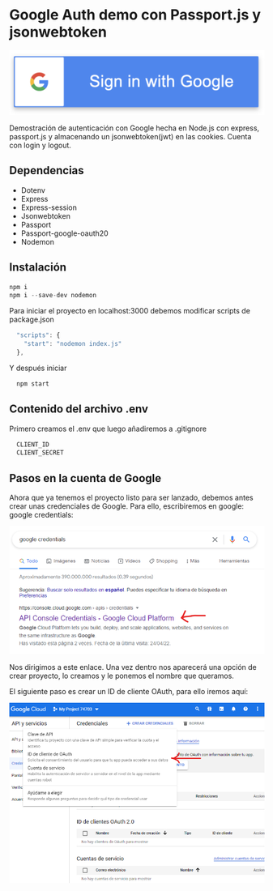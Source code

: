 # Google Auth demo con Passport.js y jsonwebtoken

![img](./assets/google-signin-button-1024x260.png)

Demostración de autenticación con Google hecha en Node.js con express, passport.js y almacenando un jsonwebtoken(jwt) en las cookies. Cuenta con login y logout.

## Dependencias

- Dotenv
- Express
- Express-session
- Jsonwebtoken
- Passport
- Passport-google-oauth20
- Nodemon

## Instalación
```javascript
npm i 
npm i --save-dev nodemon
```

Para iniciar el proyecto en localhost:3000 debemos modificar scripts de package.json
```javascript
  "scripts": {
    "start": "nodemon index.js"
  },
```
Y después iniciar
```javascript
  npm start
```
## Contenido del archivo .env

Primero creamos el .env que luego añadiremos a .gitignore
```javascript
  CLIENT_ID
  CLIENT_SECRET
```


## Pasos en la cuenta de Google

Ahora que ya tenemos el proyecto listo para ser lanzado, debemos antes crear unas credenciales de Google. Para ello,
escribiremos en google: google credentials:

![img](./assets/busquedagooglecredentials.png)

Nos dirigimos a este enlace. Una vez dentro nos aparecerá una opción de crear proyecto, lo creamos y le ponemos el nombre que queramos.


El siguiente paso es crear un ID de cliente OAuth, para ello iremos aquí:

![img](./assets/clienteAuth.png)


